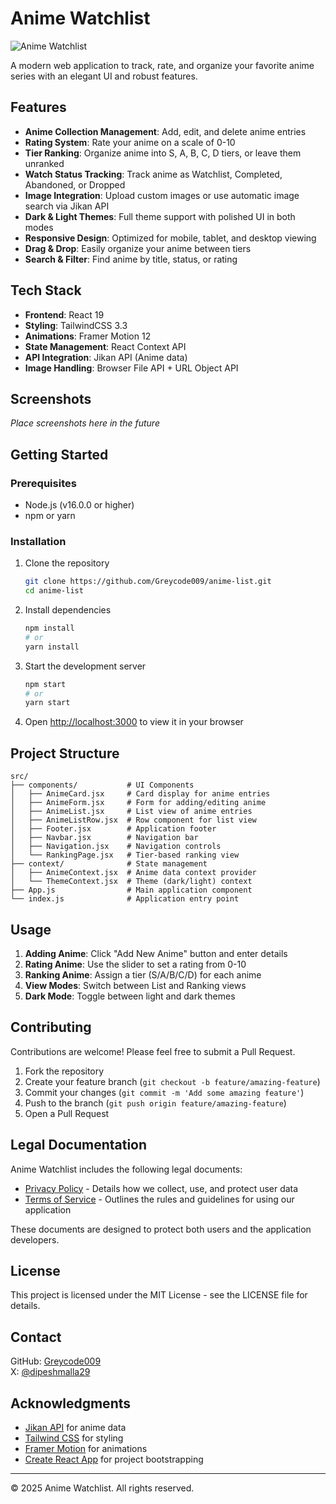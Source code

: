 # Anime Watchlist

![Anime Watchlist](https://raw.githubusercontent.com/Greycode009/anime-list/main/public/logo192.png)

A modern web application to track, rate, and organize your favorite anime series with an elegant UI and robust features.

## Features

- **Anime Collection Management**: Add, edit, and delete anime entries
- **Rating System**: Rate your anime on a scale of 0-10
- **Tier Ranking**: Organize anime into S, A, B, C, D tiers, or leave them unranked
- **Watch Status Tracking**: Track anime as Watchlist, Completed, Abandoned, or Dropped
- **Image Integration**: Upload custom images or use automatic image search via Jikan API
- **Dark & Light Themes**: Full theme support with polished UI in both modes
- **Responsive Design**: Optimized for mobile, tablet, and desktop viewing
- **Drag & Drop**: Easily organize your anime between tiers
- **Search & Filter**: Find anime by title, status, or rating

## Tech Stack

- **Frontend**: React 19
- **Styling**: TailwindCSS 3.3
- **Animations**: Framer Motion 12
- **State Management**: React Context API
- **API Integration**: Jikan API (Anime data)
- **Image Handling**: Browser File API + URL Object API

## Screenshots

*Place screenshots here in the future*

## Getting Started

### Prerequisites

- Node.js (v16.0.0 or higher)
- npm or yarn

### Installation

1. Clone the repository
   ```bash
   git clone https://github.com/Greycode009/anime-list.git
   cd anime-list
   ```

2. Install dependencies
   ```bash
   npm install
   # or
   yarn install
   ```

3. Start the development server
   ```bash
   npm start
   # or
   yarn start
   ```

4. Open [http://localhost:3000](http://localhost:3000) to view it in your browser

## Project Structure

```
src/
├── components/           # UI Components
│   ├── AnimeCard.jsx     # Card display for anime entries
│   ├── AnimeForm.jsx     # Form for adding/editing anime
│   ├── AnimeList.jsx     # List view of anime entries
│   ├── AnimeListRow.jsx  # Row component for list view
│   ├── Footer.jsx        # Application footer
│   ├── Navbar.jsx        # Navigation bar
│   ├── Navigation.jsx    # Navigation controls
│   └── RankingPage.jsx   # Tier-based ranking view
├── context/              # State management
│   ├── AnimeContext.jsx  # Anime data context provider
│   └── ThemeContext.jsx  # Theme (dark/light) context
├── App.js                # Main application component
└── index.js              # Application entry point
```

## Usage

1. **Adding Anime**: Click "Add New Anime" button and enter details
2. **Rating Anime**: Use the slider to set a rating from 0-10
3. **Ranking Anime**: Assign a tier (S/A/B/C/D) for each anime
4. **View Modes**: Switch between List and Ranking views
5. **Dark Mode**: Toggle between light and dark themes

## Contributing

Contributions are welcome! Please feel free to submit a Pull Request.

1. Fork the repository
2. Create your feature branch (`git checkout -b feature/amazing-feature`)
3. Commit your changes (`git commit -m 'Add some amazing feature'`)
4. Push to the branch (`git push origin feature/amazing-feature`)
5. Open a Pull Request

## Legal Documentation

Anime Watchlist includes the following legal documents:

- [Privacy Policy](/public/docs/privacy-policy.html) - Details how we collect, use, and protect user data
- [Terms of Service](/public/docs/terms-of-service.html) - Outlines the rules and guidelines for using our application

These documents are designed to protect both users and the application developers.

## License

This project is licensed under the MIT License - see the LICENSE file for details.

## Contact

GitHub: [Greycode009](https://github.com/Greycode009)  
X: [@dipeshmalla29](https://x.com/dipeshmalla29)

## Acknowledgments

- [Jikan API](https://jikan.moe/) for anime data
- [Tailwind CSS](https://tailwindcss.com/) for styling
- [Framer Motion](https://www.framer.com/motion/) for animations
- [Create React App](https://create-react-app.dev/) for project bootstrapping

---

© 2025 Anime Watchlist. All rights reserved.
